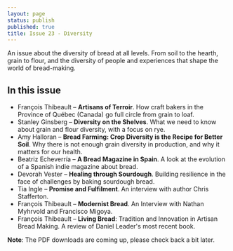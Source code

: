 ```yaml
---
layout: page
status: publish
published: true
title: Issue 23 - Diversity
---
```


An issue about the diversity of bread at all levels. From soil to the hearth, grain to flour, and the diversity of people and experiences that shape the world of bread-making.

## In this issue

-   François Thibeault – **Artisans of Terroir**. How craft bakers in the Province of Québec (Canada) go full circle from grain to loaf.
-   Stanley Ginsberg – **Diversity on the Shelves**. What we need to know about grain and flour diversity, with a focus on rye.
-   Amy Halloran – **Bread Farming: Crop Diversity is the Recipe for Better Soil**. Why there is not enough grain diversity in production, and why it matters for our health.
-   Beatriz Echeverría – **A Bread Magazine in Spain**. A look at the evolution of a Spanish indie magazine about bread.
-   Devorah Vester – **Healing through Sourdough**. Building resilience in the face of challenges by baking sourdough bread.
-   Tia Ingle – **Promise and Fulfilment**. An interview with author Chris Stafferton.
-   François Thibeault – **Modernist Bread**. An Interview with Nathan Myhrvold and Francisco Migoya.
-   François Thibeault – **Living Bread**: Tradition and Innovation in Artisan Bread Making. A review of Daniel Leader's most recent book.

**Note**: The PDF downloads are coming up, please check back a bit later.
